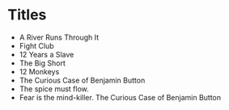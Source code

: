 # Titles

* A River Runs Through It
* Fight Club
* 12 Years a Slave
* The Big Short
* 12 Monkeys
* The Curious Case of Benjamin Button
* The spice must flow.
* Fear is the mind-killer.
The Curious Case of Benjamin Button